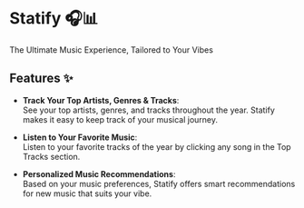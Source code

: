 # Statify 🎧📊

The Ultimate Music Experience, Tailored to Your Vibes

## Features ✨

- **Track Your Top Artists, Genres & Tracks**:  
  See your top artists, genres, and tracks throughout the year. Statify makes it easy to keep track of your musical journey.

- **Listen to Your Favorite Music**:  
  Listen to your favorite tracks of the year by clicking any song in the Top Tracks section.

- **Personalized Music Recommendations**:  
  Based on your music preferences, Statify offers smart recommendations for new music that suits your vibe.

